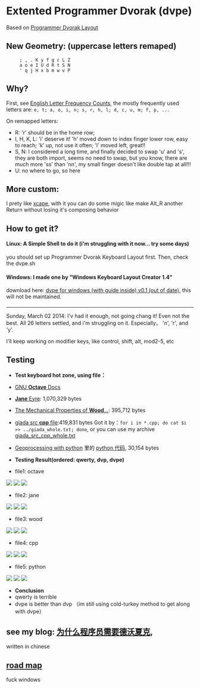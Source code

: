 Extented Programmer Dvorak (dvpe)
=================================


Based on [Programmer Dvorak Layout](http://www.kaufmann.no/roland/dvorak/)

## New Geometry: (uppercase letters remaped)

```
     ; , . K y f g c L Z
     a o e I U d R t S N
     ' q j H x b m w v P
```


## Why?
First, see [English Letter Frequency Counts](http://norvig.com/mayzner.html),
the mostly frequently used letters are:
`e, t; a, o, i, n; s, r, h, l; d, c, u, m; f, p, ...`

On remapped letters:
 - R: 'r' should be in the home row;
 - I, H, K, L: 'i' deserve it! 'h' moved down to index finger lower row, easy to reach; 'k' up, not use it often; 'l' moved left, great!!
 - S, N: I considered a long time, and finally decided to swap 'u' and 's', they are both import, seems no need to swap, but you know, there are much more 'ss' than 'nn', my small finger doesn't like double tap at all!!!
 - U: no where to go, so here

## More custom:
I prety like [xcape](https://github.com/alols/xcape), with it you can do some migic like make Alt_R another Return without losing it's composing behavior


## How to get it?
#### Linux: A Simple Shell to do it (i'm struggling with it now... try some days) 
you should set up Programmer Dvorak Keyboard Layout first. Then, check the dvpe.sh


#### Windows: I made one by "Windows Keyboard Layout Creator 1.4"
download here: [dvpe for windows (with guide inside) v0.1 (out of date)](http://gnat-tang-archive.qiniudn.com/dvpe.7z), this will not be maintained.


####

---
Sunday, March 02 2014:
I'v had it enough, not going chang it! Even not the best.
All 26 letters settled, and i'm struggling on it. Especially， 'n', 'r', and 'y'.

I'll keep working on modifier keys, like control, shift, alt, mod2-5, etc

## Testing
- **Test keyboard hot zone, using file：**
 - [GNU **Octave** Docs](http://www.gnu.org/software/octave/doc/interpreter/)
 - [**Jane** Eyre](http://www.gutenberg.org/files/1260/1260.txt): 1,070,329 bytes
 - [The Mechanical Properties of **Wood**...](http://www.gutenberg.org/cache/epub/12299/pg12299.txt): 395,712 bytes
 - [giada src **cpp** file](http://www.giadamusic.com/download):419,831 bytes
Got it by：`for i in *.cpp; do cat $i >> ../giada_whole.txt; done`,
or you can use my archive [giada_src_cpp_whole.txt](http://gnat-tang-shared-image.qiniudn.com/giada_whole.txt)
 - [Geoprocessing with python](http://jianshu.io/p/a710e7656ddb) 里的 [python 代码](http://gnat-tang-archive.qiniudn.com/geoprocessing_with_python_whole.txt), 30,154 bytes

- **Testing Result(ordered: qwerty, dvp, dvpe)**

 - file1: octave

![](http://gnat-tang-archive.qiniudn.com/aa.octave_qwerty.png)
![](http://gnat-tang-archive.qiniudn.com/ab.octave_dvp.png)
![](http://gnat-tang-shared-image.qiniudn.com/dvpe0.2_jane.png)
 - file2: jane

![](http://gnat-tang-archive.qiniudn.com/ba.jane_qwerty.png)
![](http://gnat-tang-archive.qiniudn.com/bb.jane_dvp.png)
![](http://gnat-tang-shared-image.qiniudn.com/dvpe0.2_jane.png)
 - file3: wood

![](http://gnat-tang-archive.qiniudn.com/ca.wood_qwerty.png)
![](http://gnat-tang-archive.qiniudn.com/cb.wood_dvp.png)
![](http://gnat-tang-shared-image.qiniudn.com/dvpe0.2_wood.png)
 - file4: cpp

![](http://gnat-tang-archive.qiniudn.com/da.cpp_qwerty.png)
![](http://gnat-tang-archive.qiniudn.com/db.cpp_dvp.png)
![](http://gnat-tang-shared-image.qiniudn.com/dvpe0.2._cpp.png)
 - file5: python

![](http://gnat-tang-archive.qiniudn.com/ea.python_qwerty.png)
![](http://gnat-tang-archive.qiniudn.com/eb.python_dvp.png)
![](http://gnat-tang-shared-image.qiniudn.com/dvpe0.2_python.png)


- **Conclusion**
 - qwerty is terrible
 - dvpe is better than dvp
（im still using cold-turkey method to get along with dvpe）

## see my blog: [为什么程序员需要德沃夏克](http://jianshu.io/p/2f56bed65e5c), 
written in chinese



## [road map](/roadmap.md)


fuck windows